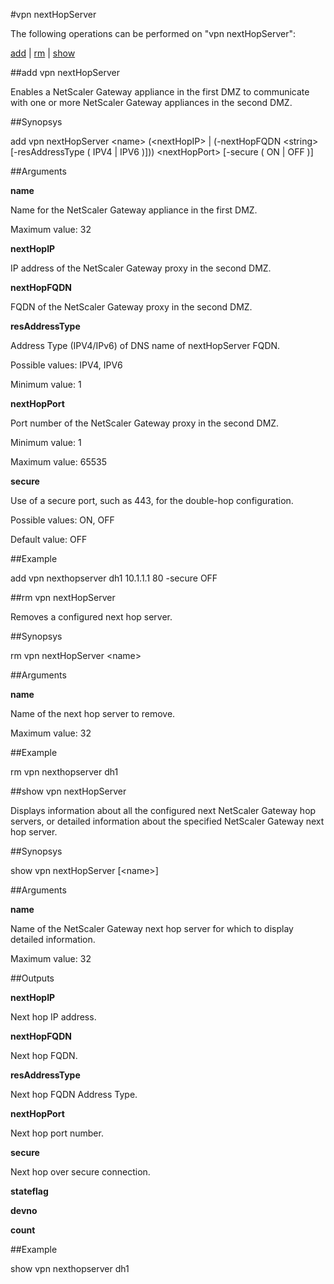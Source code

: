 #vpn nextHopServer

The following operations can be performed on "vpn nextHopServer":


[add](#add-vpn-nexthopserver) | [rm](#rm-vpn-nexthopserver) | [show](#show-vpn-nexthopserver)

##add vpn nextHopServer

Enables a NetScaler Gateway appliance in the first DMZ to communicate with one or more NetScaler Gateway appliances in the second DMZ.


##Synopsys

add vpn nextHopServer &lt;name> (&lt;nextHopIP> | (-nextHopFQDN &lt;string>  [-resAddressType ( IPV4 | IPV6 )])) &lt;nextHopPort> [-secure ( ON | OFF )]


##Arguments

<b>name</b>
Name for the NetScaler Gateway appliance in the first DMZ.
Maximum value: 32

<b>nextHopIP</b>
IP address of the NetScaler Gateway proxy in the second DMZ.

<b>nextHopFQDN</b>
FQDN of the NetScaler Gateway proxy in the second DMZ.

<b>resAddressType</b>
Address Type (IPV4/IPv6) of DNS name of nextHopServer FQDN.
Possible values: IPV4, IPV6
Minimum value: 1

<b>nextHopPort</b>
Port number of the NetScaler Gateway proxy in the second DMZ.
Minimum value: 1
Maximum value: 65535

<b>secure</b>
Use of a secure port, such as 443, for the double-hop configuration.
Possible values: ON, OFF
Default value: OFF



##Example

add vpn nexthopserver dh1 10.1.1.1 80 -secure OFF

##rm vpn nextHopServer

Removes a configured next hop server.


##Synopsys

rm vpn nextHopServer &lt;name>


##Arguments

<b>name</b>
Name of the next hop server to remove.
Maximum value: 32



##Example

rm vpn nexthopserver dh1

##show vpn nextHopServer

Displays information about all the configured next NetScaler Gateway hop servers, or detailed information about the specified NetScaler Gateway next hop server.


##Synopsys

show vpn nextHopServer [&lt;name>]


##Arguments

<b>name</b>
Name of the NetScaler Gateway next hop server for which to display detailed information.
Maximum value: 32



##Outputs

<b>nextHopIP</b>
Next hop IP address.

<b>nextHopFQDN</b>
Next hop FQDN.

<b>resAddressType</b>
Next hop FQDN Address Type.

<b>nextHopPort</b>
Next hop port number.

<b>secure</b>
Next hop over secure connection.

<b>stateflag</b>

<b>devno</b>

<b>count</b>



##Example

show vpn nexthopserver dh1

